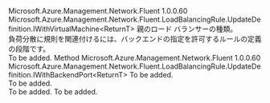 <Type Name="IWithBackend&lt;ReturnT&gt;" FullName="Microsoft.Azure.Management.Network.Fluent.LoadBalancingRule.UpdateDefinition.IWithBackend&lt;ReturnT&gt;">
  <TypeSignature Language="C#" Value="public interface IWithBackend&lt;ReturnT&gt; : Microsoft.Azure.Management.Network.Fluent.LoadBalancingRule.UpdateDefinition.IWithVirtualMachine&lt;ReturnT&gt;" />
  <TypeSignature Language="ILAsm" Value=".class public interface auto ansi abstract IWithBackend`1&lt;ReturnT&gt; implements class Microsoft.Azure.Management.Network.Fluent.LoadBalancingRule.UpdateDefinition.IWithVirtualMachine`1&lt;!ReturnT&gt;" />
  <TypeSignature Language="DocId" Value="T:Microsoft.Azure.Management.Network.Fluent.LoadBalancingRule.UpdateDefinition.IWithBackend`1" />
  <TypeSignature Language="VB.NET" Value="Public Interface IWithBackend(Of ReturnT)&#xA;Implements IWithVirtualMachine(Of ReturnT)" />
  <TypeSignature Language="F#" Value="type IWithBackend&lt;'ReturnT&gt; = interface&#xA;    interface IWithVirtualMachine&lt;'ReturnT&gt;" />
  <AssemblyInfo>
    <AssemblyName>Microsoft.Azure.Management.Network.Fluent</AssemblyName>
    <AssemblyVersion>1.0.0.60</AssemblyVersion>
  </AssemblyInfo>
  <TypeParameters>
    <TypeParameter Name="ParentT" />
  </TypeParameters>
  <Interfaces>
    <Interface>
      <InterfaceName>Microsoft.Azure.Management.Network.Fluent.LoadBalancingRule.UpdateDefinition.IWithVirtualMachine&lt;ReturnT&gt;</InterfaceName>
    </Interface>
  </Interfaces>
  <Docs>
    <typeparam name="ReturnT">親のロード バランサーの種類。</typeparam>
    <summary>
            負荷分散に規則を関連付けるには、バックエンドの指定を許可するルールの定義の段階です。
            </summary>
    <remarks>To be added.</remarks>
  </Docs>
  <Members>
    <Member MemberName="ToBackend">
      <MemberSignature Language="C#" Value="public Microsoft.Azure.Management.Network.Fluent.LoadBalancingRule.UpdateDefinition.IWithBackendPort&lt;ReturnT&gt; ToBackend (string backendName);" />
      <MemberSignature Language="ILAsm" Value=".method public hidebysig newslot virtual instance class Microsoft.Azure.Management.Network.Fluent.LoadBalancingRule.UpdateDefinition.IWithBackendPort`1&lt;!ReturnT&gt; ToBackend(string backendName) cil managed" />
      <MemberSignature Language="DocId" Value="M:Microsoft.Azure.Management.Network.Fluent.LoadBalancingRule.UpdateDefinition.IWithBackend`1.ToBackend(System.String)" />
      <MemberSignature Language="VB.NET" Value="Public Function ToBackend (backendName As String) As IWithBackendPort(Of ReturnT)" />
      <MemberSignature Language="F#" Value="abstract member ToBackend : string -&gt; Microsoft.Azure.Management.Network.Fluent.LoadBalancingRule.UpdateDefinition.IWithBackendPort&lt;'ReturnT&gt;" Usage="iWithBackend.ToBackend backendName" />
      <MemberType>Method</MemberType>
      <AssemblyInfo>
        <AssemblyName>Microsoft.Azure.Management.Network.Fluent</AssemblyName>
        <AssemblyVersion>1.0.0.60</AssemblyVersion>
      </AssemblyInfo>
      <ReturnValue>
        <ReturnType>Microsoft.Azure.Management.Network.Fluent.LoadBalancingRule.UpdateDefinition.IWithBackendPort&lt;ReturnT&gt;</ReturnType>
      </ReturnValue>
      <Parameters>
        <Parameter Name="backendName" Type="System.String" />
      </Parameters>
      <Docs>
        <param name="backendName">To be added.</param>
        <summary>To be added.</summary>
        <returns>To be added.</returns>
        <remarks>To be added.</remarks>
      </Docs>
    </Member>
  </Members>
</Type>